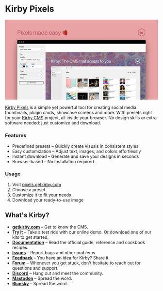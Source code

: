 # Kirby Pixels

[![Kirby Pixels](assets/images/ogimage.png)](https://pixels.getkirby.com)

[Kirby Pixels](https://pixels.getkirby.com) is a simple yet powerful tool for creating social media thumbnails, plugin cards, showcase screens and more. With presets right for your [Kirby CMS](https://getkirby.com) project, all inside your browser. No design skills or extra software needed: just customize and download.

### Features
- Predefined presets – Quickly create visuals in consistent styles
- Easy customization – Adjust text, images, and colors effortlessly
- Instant download – Generate and save your designs in seconds
- Browser-based – No installation required

### Usage
1. Visit [pixels.getkirby.com](https://pixels.getkirby.com)
2. Choose a preset
3. Customize it to fit your needs
4. Download your ready-to-use image

## What's Kirby?

-   **[getkirby.com](https://getkirby.com)** – Get to know the CMS.
-   **[Try it](https://getkirby.com/try)** – Take a test ride with our online demo. Or download one of our kits to get started.
-   **[Documentation](https://getkirby.com/docs/guide)** – Read the official guide, reference and cookbook recipes.
-   **[Issues](https://github.com/getkirby/kirby/issues)** – Report bugs and other problems.
-   **[Feedback](https://feedback.getkirby.com)** – You have an idea for Kirby? Share it.
-   **[Forum](https://forum.getkirby.com)** – Whenever you get stuck, don't hesitate to reach out for questions and support.
-   **[Discord](https://chat.getkirby.com)** – Hang out and meet the community.
-   **[Mastodon](https://mastodon.social/@getkirby)** – Spread the word.
-   **[Bluesky](https://bsky.app/profile/getkirby.com)** – Spread the word.
